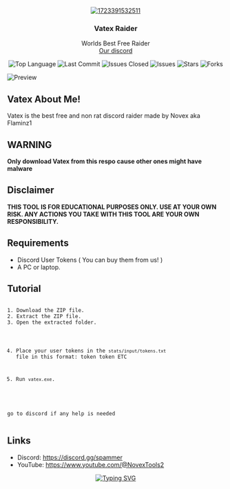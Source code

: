 <p align="center">
  <a href="https://github.com/Flaminz1/VatexRaider">
    <a href="https://ibb.co/QpsnpBD"><img src="https://i.ibb.co/QpsnpBD/1723391532511.png" alt="1723391532511" border="0"></a>
  </a>
  <h3 align="center">Vatex Raider</h3>
  <p align="center">
    Worlds Best Free Raider
    <br/>
    <a href="https://discord.gg/spammer">Our discord</a>
  </p>
</p>



<p align="center">
  <img src="https://img.shields.io/github/languages/top/Flaminz1/VatexRaider" alt="Top Language">
  <img src="https://img.shields.io/github/last-commit/Flaminz1/VatexRaider" alt="Last Commit">
  <img src="https://img.shields.io/github/issues-closed/Flaminz1/VatexRaider" alt="Issues Closed">
  <img src="https://img.shields.io/github/issues/Flaminz1/VatexRaider" alt="Issues">
  <img src="https://img.shields.io/github/stars/Flaminz1/VatexRaider" alt="Stars">
  <img src="https://img.shields.io/github/forks/Flaminz1/VatexRaider" alt="Forks">
</p>
<p><img src="https://i.ibb.co/xjPCMNc/Capture.png" alt="Preview"></p>

<h2 id="about">Vatex About Me!</h2>
<p>Vatex is the best free and non rat discord raider made by Novex aka Flaminz1</p>

<h2>WARNING</h2>
<p><strong>Only download Vatex from this respo cause other ones might have malware</strong></p>

<h2>Disclaimer</h2>
<p><strong>THIS TOOL IS FOR EDUCATIONAL PURPOSES ONLY. USE AT YOUR OWN RISK. ANY ACTIONS YOU TAKE WITH THIS TOOL ARE YOUR OWN RESPONSIBILITY.</strong></p>

<h2>Requirements</h2>
<ul>
  <li>Discord User Tokens ( You can buy them from us! )</li>
  <li>A PC or laptop.</li>
</ul>

<h2>Tutorial</h2>
<pre><code>
1. Download the ZIP file.
2. Extract the ZIP file.
3. Open the extracted folder.

4. Place your user tokens in the `stats/input/tokens.txt` file in this format:
   token
   token
   ETC

5. Run `vatex.exe`.

go to discord if any help is needed
</code></pre>



<h2>Links</h2>
<ul>
  <li>Discord: <a href="https://discord.gg/spammer">https://discord.gg/spammer</a></li>
  <li>YouTube: <a href="https://www.youtube.com/@NovexTools2">https://www.youtube.com/@NovexTools2</a></li>
</ul>



<p align="center">
<a href="https://git.io/typing-svg"><img src="https://readme-typing-svg.demolab.com?font=Fira+Code&pause=1000&color=2CF700&width=435&lines=Vatex+Raider;Best+Free+Tool;Made+by+Novex+aka+Flaminz1" alt="Typing SVG" /></a>
</p>
